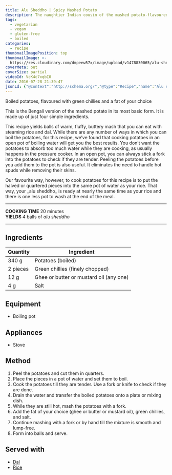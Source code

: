 ```yaml
---
title: Alu Sheddho | Spicy Mashed Potato
description: The naughtier Indian cousin of the mashed potato-flavoured with ghee or mustard oil and green chllies-a tribute to Bengali love for aloo
tags:
  - vegetarian
  - vegan
  - gluten-free
  - boiled
categories:
  - recipe
thumbnailImagePosition: top
thumbnailImage: >-
  https://res.cloudinary.com/dmpeew57x/image/upload/v1478830065/alu-sheddho_thumbnail.jpg
coverMeta: out
coverSize: partial
videoId: VcK4c7xqbI0
date: 2016-07-28 21:39:47
jsonLd: {"@context":"http://schema.org/","@type":"Recipe","name":"Alu sheddho","author":"Bong Eats","image":"https://res.cloudinary.com/dmpeew57x/image/upload/v1478835725/thumbs/alu-sheddho_thumbnail_small.jpg","description":"This is the Bengali version of the mashed potato in its most basic form. It is made up of just four ingredients.","prepTime":"PT5M","totalTime":"PT20M","recipeYield":"4","recipeIngredient":["Potatoes	340 g","Green chillies	2 g (or 2 pieces)","Ghee | butter | mustard oil	12 g","Salt	4 g"],"recipeInstructions":["1 Peel the potatoes and cut them into pieces 5 cm large.","2 Place them in a pot of water and set them to boil.","3 Cook the potatoes till they are tender. Use a fork or knife to check if they are done.","4 Drain the water and transfer the boiled potatoes onto a plate or mixing dish.","5 While they are still hot, mash the potatoes with a fork.","6 Add the fat of your choice (ghee or butter or mustard oil), green chillies, and salt.","7 Continue mashing with the fork or by hand till the mixture is smooth and lump-free.","8 Form into balls and serve."]}
---
```



<p class="post-byline">Boiled potatoes, flavoured with green chillies and a fat of your choice</p>

<p class="post-intro">This is the Bengali version of the mashed potato in its most basic form. It is made up of just four simple ingredients.</p>

<!-- more -->
<span class="dropcap">T</span>his recipe yields balls of warm, fluffy, buttery mash that you can eat with steaming rice and dal. While there are any number of ways in which you can boil the potatoes, for this recipe, we’ve found that cooking potatoes in an open pot of boiling water will get you the best results. You don’t want the potatoes to absorb too much water while they are cooking, as usually happens in the pressure cooker. In an open pot, you can always stick a fork into the potatoes to check if they are tender. Peeling the potatoes before you add them to the pot is also useful. It eliminates the need to handle hot spuds while removing their skins.

<p>Our favourite way, however, to cook potatoes for this recipe is to put the halved or quartered pieces into the same pot of water as your rice. That way, your _alu sheddho_ is ready at nearly the same time as your rice and there is one less pot to wash at the end of the meal.</p>

***

**COOKING TIME** 20 minutes   
**YIELDS** 4 balls of _alu sheddho_

***
## Ingredients
| Quantity | Ingredient                              |
|----------|-----------------------------------------|
| 340 g    | Potatoes (boiled)                       |
| 2 pieces | Green chillies (finely chopped)         |
| 12 g     | Ghee or butter or mustard oil (any one) |
| 4 g      | Salt                                    |

## Equipment
- Boiling pot

## Appliances
- Stove

## Method
1. Peel the potatoes and cut them in quarters.
2. Place the pieces in a pot of water and set them to boil.
3. Cook the potatoes till they are tender. Use a fork or knife to check if they are done.
4. Drain the water and transfer the boiled potatoes onto a plate or mixing dish.
5. While they are still hot, mash the potatoes with a fork.
6. Add the fat of your choice (ghee or butter or mustard oil), green chillies, and salt.
7. Continue mashing with a fork or by hand till the mixture is smooth and lump-free.
8. Form into balls and serve.


## Served with
- [Dal](/tags/dal/)
- [Rice](/how-to/cook-the-perfect-rice/)

